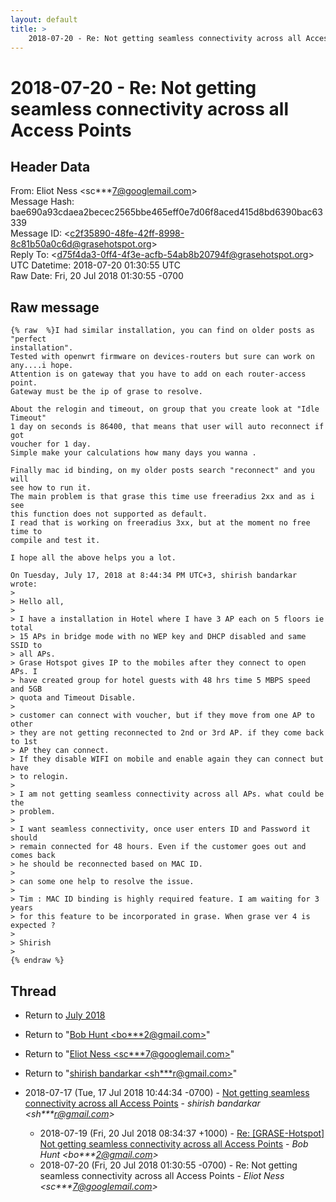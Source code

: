 ```yaml
---
layout: default
title: >
    2018-07-20 - Re: Not getting seamless connectivity across all Access Points
---
```


# 2018-07-20 - Re: Not getting seamless connectivity across all Access Points

## Header Data

From: Eliot Ness \<sc***7@googlemail.com\><br>
Message Hash: bae690a93cdaea2becec2565bbe465eff0e7d06f8aced415d8bd6390bac63339<br>
Message ID: \<c2f35890-48fe-42ff-8998-8c81b50a0c6d@grasehotspot.org\><br>
Reply To: \<d75f4da3-0ff4-4f3e-acfb-54ab8b20794f@grasehotspot.org\><br>
UTC Datetime: 2018-07-20 01:30:55 UTC<br>
Raw Date: Fri, 20 Jul 2018 01:30:55 -0700<br>

## Raw message

```
{% raw  %}I had similar installation, you can find on older posts as "perfect 
installation".
Tested with openwrt firmware on devices-routers but sure can work on 
any....i hope.
Attention is on gateway that you have to add on each router-access point. 
Gateway must be the ip of grase to resolve.

About the relogin and timeout, on group that you create look at "Idle 
Timeout"
1 day on seconds is 86400, that means that user will auto reconnect if got 
voucher for 1 day.
Simple make your calculations how many days you wanna .

Finally mac id binding, on my older posts search "reconnect" and you will 
see how to run it.
The main problem is that grase this time use freeradius 2xx and as i see 
this function does not supported as default.
I read that is working on freeradius 3xx, but at the moment no free time to 
compile and test it.

I hope all the above helps you a lot.

On Tuesday, July 17, 2018 at 8:44:34 PM UTC+3, shirish bandarkar wrote:
>
> Hello all,
>
> I have a installation in Hotel where I have 3 AP each on 5 floors ie total 
> 15 APs in bridge mode with no WEP key and DHCP disabled and same SSID to 
> all APs.
> Grase Hotspot gives IP to the mobiles after they connect to open APs. I 
> have created group for hotel guests with 48 hrs time 5 MBPS speed and 5GB 
> quota and Timeout Disable.
>
> customer can connect with voucher, but if they move from one AP to other 
> they are not getting reconnected to 2nd or 3rd AP. if they come back to 1st 
> AP they can connect.
> If they disable WIFI on mobile and enable again they can connect but have 
> to relogin.
>
> I am not getting seamless connectivity across all APs. what could be the 
> problem.
>
> I want seamless connectivity, once user enters ID and Password it should 
> remain connected for 48 hours. Even if the customer goes out and comes back 
> he should be reconnected based on MAC ID.
>
> can some one help to resolve the issue.
>
> Tim : MAC ID binding is highly required feature. I am waiting for 3 years 
> for this feature to be incorporated in grase. When grase ver 4 is expected ?
>
> Shirish
>
{% endraw %}
```

## Thread

+ Return to [July 2018](/archive/2018/07)

+ Return to "[Bob Hunt <bo***2<span>@</span>gmail.com>](/authors/bo___2_at_gmail_com)"
+ Return to "[Eliot Ness <sc***7<span>@</span>googlemail.com>](/authors/sc___7_at_googlemail_com)"
+ Return to "[shirish bandarkar <sh***r<span>@</span>gmail.com>](/authors/sh___r_at_gmail_com)"

+ 2018-07-17 (Tue, 17 Jul 2018 10:44:34 -0700) - [Not getting seamless connectivity across all Access Points](/archive/2018/07/7187a75ea403e27444d23844f94b69ccd62636fe2c5881dd4f7b6ecae310722c) - _shirish bandarkar \<sh***r@gmail.com\>_
  + 2018-07-19 (Fri, 20 Jul 2018 08:34:37 +1000) - [Re: [GRASE-Hotspot] Not getting seamless connectivity across all Access Points](/archive/2018/07/1f42d4688e37b8b1f7ddf7a8b81115b914d3f703b071bf747f1f262d0f49071e) - _Bob Hunt \<bo***2@gmail.com\>_
  + 2018-07-20 (Fri, 20 Jul 2018 01:30:55 -0700) - Re: Not getting seamless connectivity across all Access Points - _Eliot Ness \<sc***7@googlemail.com\>_

